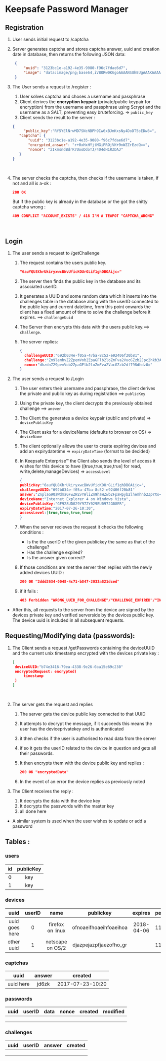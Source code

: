 # Keepsafe Password Manager

## Registration

1. User sends initial request to /captcha

2. Server generates captcha and stores captcha answer, uuid and creation date in database, then returns the following JSON data: 

   ``` json
    {
        "uuid": "3123bc1e-a192-4e35-9080-f96c7fdae6d7",
        "image": "data:image/png;base64,iVBORw0KGgoAAAANSUhEUgAAAKAAAAA8[...]ZCAAAiWElEQVR4nO=="
    }
   ```

3. The User sends a request to /register :

   1. User solves captcha and choses a username and passphrase
   2. Client derives the **encryption keypair** (private/public keypair for encryption) from the username and passphrase using Scrypt and the username as a SALT, preventing easy bruteforcing. => `public_key`
   3. Client sends the result to the server :

   ``` json
   {	
    	"public_key":"Rf5YElNrwMD7SNcNBPh9Iw6xBJmKxsNy4DoDT5oEDw8=",
      "captcha": {
          "uuid": "3123bc1e-a192-4e35-9080-f96c7fdae6d7",
          "encrypted_answer": "r+0xHxHYjtMGiPROjVK+9nWZZrEzdQ==",
          "nonce": "zIkmsndBdrR7UooDdoTJ/404dH1RZDAJ"
      }
   }
   ```

   ​

4. The server checks the captcha, then checks if the username is taken, if not and all is a-ok : 

   ``` json
   200 OK
   ```

   But if the public key is already in the database or the got the shitty captcha wrong : 

   ```json
   409 CONFLICT "ACCOUNT_EXISTS" / 418 I'M A TEAPOT "CAPTCHA_WRONG"
   ```

   ​

## Login

1. The user sends a request to /getChallenge

   1. The request contains the users public key.

      ```json
      "6auYQU8XhrUkiryxwcBWvUficKOUrGLif1ghDBOAijc="	
      ```


   2. The server then finds the public key in the database and its associated userID.

   3. It generates a UUID and some random data which it inserts into the challenges table in the database along with the userID connected to the public key and current datetime, from this point onwards the client has a fixed amount of time to solve the challenge before it expires. ==> `challengeUuid`

   4. The Server then encrypts this data with the users public key.==> `challenge`. 

   5. The server replies:

      ```json
      {
        challengeUUID:"692b034e-f05a-47ba-8c52-e92406f20b81",
        challenge:"Zm9lemhvZ2ZpemVob2ZpaGFlb2loZmFva2VucGZzb2Jpc2hkb3A="
        nonce:"dhzdn729pemVob2ZpaGFlb2loZmFva2VucGZzb2df798dhdz0="
      }
      ```

6. The user sends a request to /Login

   1. The user enters their username and passphrase, the client derives the private and public key as during registration ==> `publicKey`

   2. Using the private key, the client decrypts the previously obtained challenge ==> `answer`

   3. The Client the generates a device keypair (public and private) => `devicePublicKey`

   4. The Client asks for a deviceName (defaults to browser on OS) => `deviceName`

   5. The client optionally allows the user to create expiring devices and add an expirydatetime => `expiryDateTime` (format to be decided)

   6. In Keepsafe Enterprise™ the Client also sends the level of access it wishes for this device to have ([ŧrue,true,true,true] for read, write,delete,manageDevices) => `accessLevel`

      ```json
      {
      publicKey:"6auYQU8XhrUkiryxwcBWvUficKOUrGLif1ghDBOAijc=",
      challengeUUID:"692b034e-f05a-47ba-8c52-e92406f20b81"
      answer:"ZnplaG90aWdmaGFwZWZvYWliZm9haWZwb2FpaHpyb2lhemhnb2ZpYXo=",
      deviceName:"Internet Explorer 4 on Windows Vista",
      devicePublicKey:"GF928UD029Y972Y029EU0972G08ER",
      expiryDateTime:"2017-07-26-10:30",
      accessLevel:[true,true,true,true]
      }
      ```

   7. When the server recieves the request it checks the following conditions : 

      * Is the the userID of the given publickey the same as that of the challenge?
      * Has the challenge expired?
      * Is the answer given correct?

   8. If those conditions are met the server then replies with the newly added devices UUID :

      ```json
      200 OK "2ddd2634-0048-4c71-b847-2033a821dced"
      ```

   9. if it fails :

      ```json
      403 Forbidden "WRONG_UUID_FOR_CHALLENGE"/"CHALLENGE_EXPIRED"/"INCORRECT_ANSWER"
      ```



* After this, all requests to the server from the device are signed by the devices private key and verified serverside by the devices public key. The device uuid is included in all subsequent requests.

## Requesting/Modifying data (passwords):

1. The Client sends a request /getPasswords containing the deviceUUID and the current unix timestamp encrypted with the devices private key :

   ```json
   [
   	deviceUUID:"b74e3416-79ea-4338-9e26-0aa15e69c230"
   	encryptedRequest: encrypted(
   		timestamp
   	)
   ]
   ```

   ​

2. The server gets the request and replies

   1. The server gets the device public key connected to that UUID

   2. It attempts to decrypt the message, if it succeeds this means the user has the deviceprivatekey and is authenticated

   3. it then checks if the user is authorised to read data from the server

   4. if so it gets the userID related to the device in question and gets all their passwords.

   5. It then encrypts them with the device public key and replies :

      ``` json
      200 OK "encryptedData"
      ```

   6. In the event of an error the device replies as previously noted

3. The Client receives the reply :

   1. It decrypts the data with the device key
   2. It decrypts the passwords with the master key
   3. all done here

* A similar system is used when the user wishes to update or add a password

## Tables :

### users

|  id  | publicKey |
| :--: | :-------: |
|  0   |    key    |
|  1   |    key    |

### devices

|      uuid      | userID |       name       |       publickey        |  expires   | permissions |
| :------------: | :----: | :--------------: | :--------------------: | :--------: | ----------- |
| uuid goes here |   0    | firefox on linux | ofnoaeifhoaeihfoaeihoa | 2018-04-06 | 1111        |
|   other uuid   |   1    | netscape on OS/2 | djazpejazpfjaezofho_gr |            | 1110        |

### captchas

|   uuid    | answer |     created      |
| :-------: | :----: | :--------------: |
| uuid here | jd6zk  | 2017-07-23-10:20 |

### passwords

| uuid | userID | data | nonce | created | modified |
| :--: | :----: | :--: | :---: | :-----: | :------: |
|      |        |      |       |         |          |
|      |        |      |       |         |          |
|      |        |      |       |         |          |

### challenges

| uuid | userID | answer | created |
| :--: | :----: | :----: | :-----: |
|      |        |        |         |
|      |        |        |         |
|      |        |        |         |
